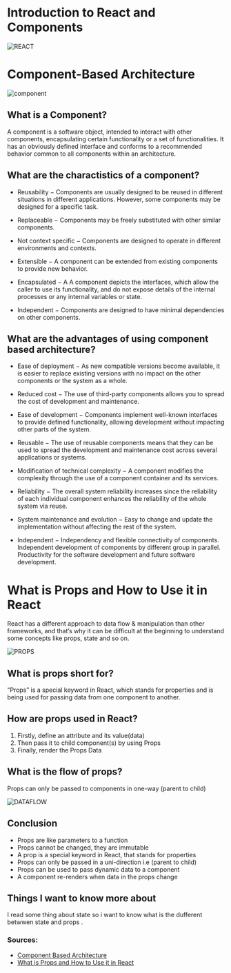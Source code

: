

# **Introduction to React and Components**
![REACT](https://reactjs.org/logo-og.png)
# **Component-Based Architecture**

![component](https://www.techdiagonal.com/wp-content/uploads/2019/08/React-components-blog-image.jpg)

## **What is a Component?**

A component is a software object, intended to interact with other components, encapsulating certain functionality or a set of functionalities. It has an obviously defined interface and conforms to a recommended behavior common to all components within an architecture.



## **What are the charactistics of a component?**

* Reusability − Components are usually designed to be reused in different situations in different applications. However, some components may be designed for a specific task.

* Replaceable − Components may be freely substituted with other similar components.

* Not context specific − Components are designed to operate in different environments and contexts.

* Extensible − A component can be extended from existing components to provide new behavior.

* Encapsulated − A A component depicts the interfaces, which allow the caller to use its functionality, and do not expose details of the internal processes or any internal variables or state.

* Independent − Components are designed to have minimal dependencies on other components.

## **What are the advantages of using component based architecture?**

* Ease of deployment − As new compatible versions become available, it is easier to replace existing versions with no impact on the other components or the system as a whole.

* Reduced cost − The use of third-party components allows you to spread the cost of development and maintenance.

* Ease of development − Components implement well-known interfaces to provide defined functionality, allowing development without impacting other parts of the system.

* Reusable − The use of reusable components means that they can be used to spread the development and maintenance cost across several applications or systems.

* Modification of technical complexity − A component modifies the complexity through the use of a component container and its services.

* Reliability − The overall system reliability increases since the reliability of each individual component enhances the reliability of the whole system via reuse.

* System maintenance and evolution − Easy to change and update the implementation without affecting the rest of the system.

* Independent − Independency and flexible connectivity of components. Independent development of components by different group in parallel. Productivity for the software development and future software development.

# **What is Props and How to Use it in React**

React has a different approach to data flow & manipulation than other frameworks, and that’s why it can be difficult at the beginning to understand some concepts like props, state and so on.


![PROPS](https://d2o2utebsixu4k.cloudfront.net/media/images/f3322bc4-a384-420a-8453-6654e2d4ff17.jpg)

## **What is props short for?**
“Props” is a special keyword in React, which stands for properties and is being used for passing data from one component to another.

## **How are props used in React?**
1. Firstly, define an attribute and its value(data)
2. Then pass it to child component(s) by using Props
3. Finally, render the Props Data 

## **What is the flow of props?**
Props can only be passed to components in one-way (parent to child)

![DATAFLOW](https://miro.medium.com/max/700/1*3yqBUQ7qzBtlrXpUUhI1Dw.png)

## Conclusion
* Props are like parameters to a function  
* Props cannot be changed, they are immutable  
* A prop is a special keyword in React, that stands for properties  
* Props can only be passed in a uni-direction i.e (parent to child)  
* Props can be used to pass dynamic data to a component 
* A component re-renders when data in the props change  


 ## Things I want to know more about
I read some thing about state so i want to know what is the dufferent betwwen state and props .


### Sources:
* [Component Based Architecture](https://www.tutorialspoint.com/software_architecture_design/component_based_architecture.htm)
* [What is Props and How to Use it in React](https://itnext.io/what-is-props-and-how-to-use-it-in-react-da307f500da0#:~:text=%E2%80%9CProps%E2%80%9D%20is%20a%20special%20keyword,way%20from%20parent%20to%20child)


